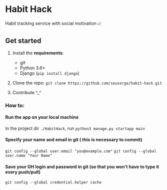 # Habit Hack
Habit tracking service with social motivation 📈

## Get started
  1. Install the **requirements**:
      * git
      * Python 3.6+
      * Django (`pip install django`)
  
  2. Clone the repo: `git clone https://github.com/souserge/habit-hack.git`
  3. Contribute ^_^

### How to:
#### Run the app on your local machine
In the project dir `./HabitHack`, run `python3 manage.py startapp main`

#### Specify your name and email in git ( this is necessary to commit)
`git config --global user.email "you@example.com"`
`git config --global user.name "Your Name"`

#### Save your GH login and password in git (so that you won't have to type it every push/pull)
`git config --global credential.helper cache`

